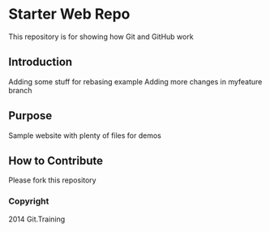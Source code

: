 # Starter Web Repo

This repository is for showing how Git and GitHub work

## Introduction

Adding some stuff for rebasing example
Adding more changes in myfeature branch

## Purpose

Sample website with plenty of files for demos

## How to Contribute

Please fork this repository

### Copyright

2014 Git.Training
